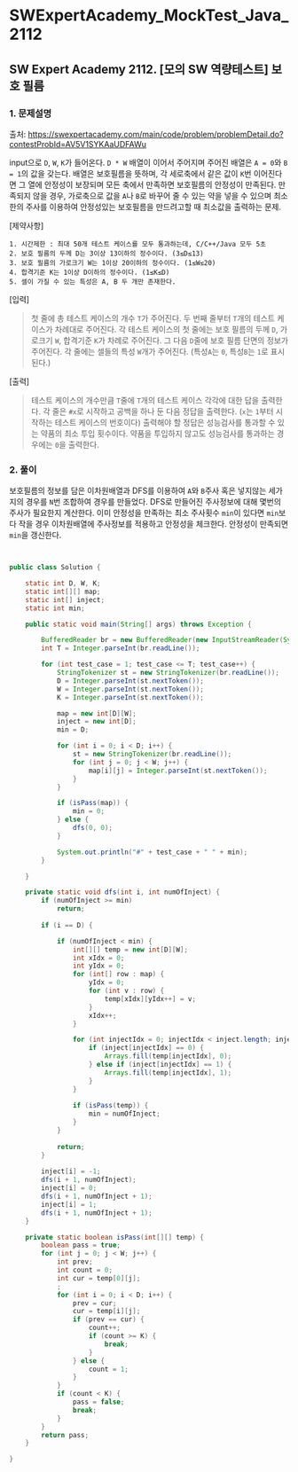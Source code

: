 # SWExpertAcademy_MockTest_Java_2112

## SW Expert Academy 2112. [모의 SW 역량테스트] 보호 필름

### 1. 문제설명

출처: https://swexpertacademy.com/main/code/problem/problemDetail.do?contestProbId=AV5V1SYKAaUDFAWu

input으로 `D`, `W`, `K`가 들어온다. `D * W` 배열이 이어서 주어지며 주어진 배열은 `A = 0`와 `B = 1`의 값을 갖는다. 배열은 보호필름을 뜻하며, 각 세로축에서 같은 값이 `K`번 이어진다면 그 열에 안정성이 보장되며 모든 축에서 만족하면 보호필름의 안정성이 만족된다. 만족되지 않을 경우, 가로축으로 값을 `A`나 `B`로 바꾸어 줄 수 있는 약을 넣을 수 있으며 최소한의 주사를 이용하여 안정성있는 보호필름을 만드려고할 때 최소값을 출력하는 문제. 

[제약사항]

    1. 시간제한 : 최대 50개 테스트 케이스를 모두 통과하는데, C/C++/Java 모두 5초
    2. 보호 필름의 두께 D는 3이상 13이하의 정수이다. (3≤D≤13)
    3. 보호 필름의 가로크기 W는 1이상 20이하의 정수이다. (1≤W≤20)
    4. 합격기준 K는 1이상 D이하의 정수이다. (1≤K≤D)
    5. 셀이 가질 수 있는 특성은 A, B 두 개만 존재한다.

[입력]

> 첫 줄에 총 테스트 케이스의 개수 `T`가 주어진다.
> 두 번째 줄부터 `T`개의 테스트 케이스가 차례대로 주어진다.
> 각 테스트 케이스의 첫 줄에는 보호 필름의 두께 `D`, 가로크기 `W`, 합격기준 `K`가 차례로 주어진다.
> 그 다음 `D`줄에 보호 필름 단면의 정보가 주어진다. 각 줄에는 셀들의 특성 `W`개가 주어진다. (특성`A`는 `0`, 특성`B`는 `1`로 표시된다.)

[출력]

> 테스트 케이스의 개수만큼 `T`줄에 `T`개의 테스트 케이스 각각에 대한 답을 출력한다.
> 각 줄은 `#x`로 시작하고 공백을 하나 둔 다음 정답을 출력한다. (`x`는 `1`부터 시작하는 테스트 케이스의 번호이다)
> 출력해야 할 정답은 성능검사를 통과할 수 있는 약품의 최소 투입 횟수이다. 약품을 투입하지 않고도 성능검사를 통과하는 경우에는 `0`을 출력한다.

### 2. 풀이

보호필름의 정보를 담은 이차원배열과 DFS를 이용하여 `A`와 `B`주사 혹은 넣지않는 세가지의 경우를 `N`번 조합하여 경우를 만들었다. DFS로 만들어진 주사정보에 대해 몇번의 주사가 필요한지 계산한다. 이미 안정성을 만족하는 최소 주사횟수 `min`이 있다면 `min`보다 작을 경우 이차원배열에 주사정보를 적용하고 안정성을 체크한다. 안정성이 만족되면 `min`을 갱신한다.

```java


public class Solution {

	static int D, W, K;
	static int[][] map;
	static int[] inject;
	static int min;

	public static void main(String[] args) throws Exception {

		BufferedReader br = new BufferedReader(new InputStreamReader(System.in));
		int T = Integer.parseInt(br.readLine());

		for (int test_case = 1; test_case <= T; test_case++) {
			StringTokenizer st = new StringTokenizer(br.readLine());
			D = Integer.parseInt(st.nextToken());
			W = Integer.parseInt(st.nextToken());
			K = Integer.parseInt(st.nextToken());

			map = new int[D][W];
			inject = new int[D];
			min = D;

			for (int i = 0; i < D; i++) {
				st = new StringTokenizer(br.readLine());
				for (int j = 0; j < W; j++) {
					map[i][j] = Integer.parseInt(st.nextToken());
				}
			}

			if (isPass(map)) {
				min = 0;
			} else {
				dfs(0, 0);
			}

			System.out.println("#" + test_case + " " + min);
		}

	}

	private static void dfs(int i, int numOfInject) {
		if (numOfInject >= min)
			return;
		
		if (i == D) {

			if (numOfInject < min) {
				int[][] temp = new int[D][W];
				int xIdx = 0;
				int yIdx = 0;
				for (int[] row : map) {
					yIdx = 0;
					for (int v : row) {
						temp[xIdx][yIdx++] = v;
					}
					xIdx++;
				}

				for (int injectIdx = 0; injectIdx < inject.length; injectIdx++) {
					if (inject[injectIdx] == 0) {
						Arrays.fill(temp[injectIdx], 0);
					} else if (inject[injectIdx] == 1) {
						Arrays.fill(temp[injectIdx], 1);
					}
				}
			
				if (isPass(temp)) {
					min = numOfInject;
				}
			}
			
			return;
		}
		
		inject[i] = -1;
		dfs(i + 1, numOfInject);
		inject[i] = 0;
		dfs(i + 1, numOfInject + 1);
		inject[i] = 1;
		dfs(i + 1, numOfInject + 1);
	}

	private static boolean isPass(int[][] temp) {
		boolean pass = true;
		for (int j = 0; j < W; j++) {
			int prev;
			int count = 0;
			int cur = temp[0][j];
			;
			for (int i = 0; i < D; i++) {
				prev = cur;
				cur = temp[i][j];
				if (prev == cur) {
					count++;
					if (count >= K) {
						break;
					}
				} else {
					count = 1;
				}
			}
			if (count < K) {
				pass = false;
				break;
			}
		}
		return pass;
	}

}


```
